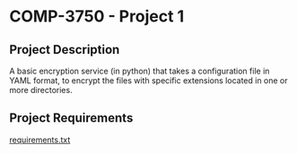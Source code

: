 <!-- create a readme for this project -->

# COMP-3750 - Project 1

## Project Description
A basic encryption service (in python) that takes a configuration file in YAML
format, to encrypt the files with specific extensions located in one or more directories.

## Project Requirements
<!-- link requirements.txt -->
[requirements.txt](requirements.txt)

